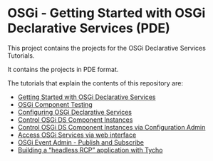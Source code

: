 # OSGi - Getting Started with OSGi Declarative Services (PDE)

This project contains the projects for the OSGi Declarative Services Tutorials.

It contains the projects in PDE format.

The tutorials that explain the contents of this repository are:
<ul>
<li><a href="http://blog.vogella.com/2016/06/21/getting-started-with-osgi-declarative-services/">Getting Started with OSGi Declarative Services</a></li>
<li><a href="http://blog.vogella.com/2016/07/04/osgi-component-testing/">OSGi Component Testing</a></li>
<li><a href="http://blog.vogella.com/2016/09/26/configuring-osgi-declarative-services/">Configuring OSGi Declarative Services</a></li>
<li><a href="http://blog.vogella.com/2017/02/13/control-osgi-ds-component-instances/">Control OSGi DS Component Instances</a></li>
<li><a href="http://blog.vogella.com/2017/02/24/control-osgi-ds-component-instances-via-configuration-admin/">Control OSGi DS Component Instances via Configuration Admin</a></li>
<li><a href="http://blog.vogella.com/2017/04/20/access-osgi-services-via-web-interface/">Access OSGi Services via web interface</a></li>
<li><a href="http://blog.vogella.com/2017/05/16/osgi-event-admin-publish-subscribe/">OSGi Event Admin - Publish and Subscribe</a></li>
<li><a href="http://blog.vogella.com/2020/01/20/building-a-headless-rcp-application-with-tycho/">Building a “headless RCP” application with Tycho</a></li>
</ul>
